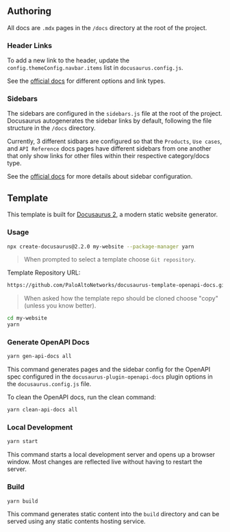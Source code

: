 ## Authoring

All docs are `.mdx` pages in the `/docs` directory at the root of the project. 

### Header Links

To add a new link to the header, update the `config.themeConfig.navbar.items` list in `docusaurus.config.js`. 

See the [official docs](https://docusaurus.io/docs/2.2.0/api/themes/configuration#navbar-items) for different options and link types.

### Sidebars

The sidebars are configured in the `sidebars.js` file at the root of the project. Docusaurus autogenerates the sidebar links by default, following the file structure in the `/docs` directory. 

Currently, 3 different sidbars are configured so that the `Products`, `Use cases`, and `API Reference` docs pages have different sidebars from one another that only show links for other files within their respective category/docs type.

See the [official docs](https://docusaurus.io/docs/2.2.0/sidebar) for more details about sidebar configuration.

## Template

This template is built for [Docusaurus 2](https://docusaurus.io/), a modern static website generator.

### Usage

```bash
npx create-docusaurus@2.2.0 my-website --package-manager yarn
```

> When prompted to select a template choose `Git repository`.

Template Repository URL:

```bash
https://github.com/PaloAltoNetworks/docusaurus-template-openapi-docs.git
```

> When asked how the template repo should be cloned choose "copy" (unless you know better).

```bash
cd my-website
yarn
```

### Generate OpenAPI Docs

```bash
yarn gen-api-docs all
```

This command generates pages and the sidebar config for the OpenAPI spec configured in the `docusaurus-plugin-openapi-docs` plugin options in the `docusaurus.config.js` file.

To clean the OpenAPI docs, run the clean command:

```bash
yarn clean-api-docs all
```

### Local Development

```bash
yarn start
```

This command starts a local development server and opens up a browser window. Most changes are reflected live without having to restart the server.

### Build

```bash
yarn build
```

This command generates static content into the `build` directory and can be served using any static contents hosting service.
